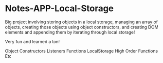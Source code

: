 # Notes-APP-Local-Storage

Big project involving storing objects in a local storage, managing an array of objects, creating those objects using object constructors, and creating DOM elements and appending them by iterating through local storage!

Very fun and learned a ton!

Object Constructors
Listeners
Functions
LocalStorage
High Order Functions
Etc
